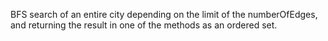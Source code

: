 BFS search of an entire city depending on the limit of the numberOfEdges, and returning the
result in one of the methods as an ordered set.
